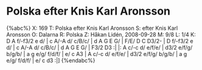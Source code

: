 # Polska efter Knis Karl Aronsson

{%abc%}
X: 169
T: Polska efter Knis Karl Aronsson
S: efter Knis Karl Aronsson
O: Dalarna
R: Polska
Z: Håkan Lidén, 2008-09-28
M: 9/8
L: 1/4
K: D
A f/-f3/2 e d/ | c A/-A d/ c/B/c/ | d A G E G/ | F/E/ D C D3/2- |
D f/-f3/2 e d/ | c A/-A d/ c/B/c/ | d A G E G/ | F3/2 D3 :|
|: A c/-c d/ e/f/e/ | d3/2 e/f/g/ b/g/b/ | a g e/g/ f/d/f/ | e/ c A3 |
A c/-c d/ e/f/e/ | d3/2 e/f/g/ b/g/b/ | a g e/g/ f/d/f/ | e/ c d3 :|]
{%endabc%}

